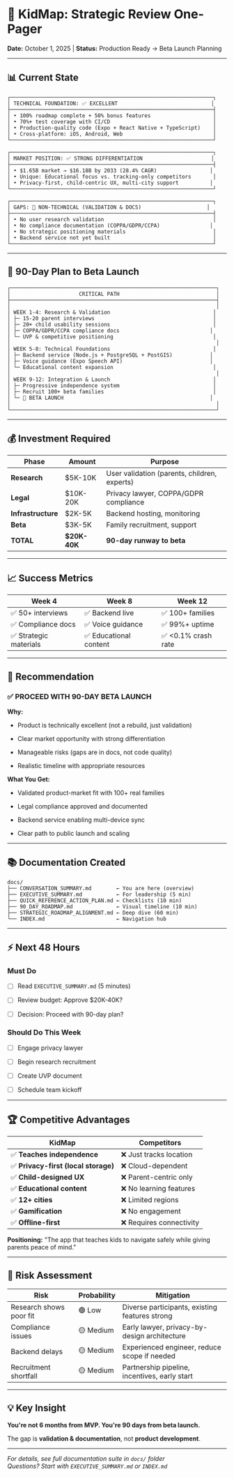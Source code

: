 # 🎯 KidMap: Strategic Review One-Pager

**Date:** October 1, 2025 | **Status:** Production Ready → Beta Launch Planning

---

## 📊 Current State

```text
┌─────────────────────────────────────────────────────────────────┐
│ TECHNICAL FOUNDATION: ✅ EXCELLENT                              │
├─────────────────────────────────────────────────────────────────┤
│ • 100% roadmap complete + 50% bonus features                    │
│ • 70%+ test coverage with CI/CD                                 │
│ • Production-quality code (Expo + React Native + TypeScript)    │
│ • Cross-platform: iOS, Android, Web                             │
└─────────────────────────────────────────────────────────────────┘

┌─────────────────────────────────────────────────────────────────┐
│ MARKET POSITION: ✅ STRONG DIFFERENTIATION                      │
├─────────────────────────────────────────────────────────────────┤
│ • $1.65B market → $16.18B by 2033 (28.4% CAGR)                 │
│ • Unique: Educational focus vs. tracking-only competitors       │
│ • Privacy-first, child-centric UX, multi-city support          │
└─────────────────────────────────────────────────────────────────┘

┌─────────────────────────────────────────────────────────────────┐
│ GAPS: 🔴 NON-TECHNICAL (VALIDATION & DOCS)                     │
├─────────────────────────────────────────────────────────────────┤
│ • No user research validation                                   │
│ • No compliance documentation (COPPA/GDPR/CCPA)                │
│ • No strategic positioning materials                            │
│ • Backend service not yet built                                 │
└─────────────────────────────────────────────────────────────────┘
```

---

## 🎯 90-Day Plan to Beta Launch

```text
┌──────────────────────────────────────────────────────────────────┐
│                      CRITICAL PATH                               │
├──────────────────────────────────────────────────────────────────┤
│                                                                  │
│ WEEK 1-4: Research & Validation                                 │
│ ├─ 15-20 parent interviews                                      │
│ ├─ 20+ child usability sessions                                 │
│ ├─ COPPA/GDPR/CCPA compliance docs                             │
│ └─ UVP & competitive positioning                                │
│                                                                  │
│ WEEK 5-8: Technical Foundations                                 │
│ ├─ Backend service (Node.js + PostgreSQL + PostGIS)            │
│ ├─ Voice guidance (Expo Speech API)                            │
│ └─ Educational content expansion                                │
│                                                                  │
│ WEEK 9-12: Integration & Launch                                 │
│ ├─ Progressive independence system                              │
│ ├─ Recruit 100+ beta families                                   │
│ └─ 🚀 BETA LAUNCH                                               │
│                                                                  │
└──────────────────────────────────────────────────────────────────┘
```

---

## 💰 Investment Required

| Phase              | Amount       | Purpose                                      |
| ------------------ | ------------ | -------------------------------------------- |
| **Research**       | $5K-10K      | User validation (parents, children, experts) |
| **Legal**          | $10K-20K     | Privacy lawyer, COPPA/GDPR compliance        |
| **Infrastructure** | $2K-5K       | Backend hosting, monitoring                  |
| **Beta**           | $3K-5K       | Family recruitment, support                  |
| **TOTAL**          | **$20K-40K** | **90-day runway to beta**                    |

---

## 📈 Success Metrics

| Week 4                 | Week 8                 | Week 12             |
| ---------------------- | ---------------------- | ------------------- |
| ✅ 50+ interviews      | ✅ Backend live        | ✅ 100+ families    |
| ✅ Compliance docs     | ✅ Voice guidance      | ✅ 99%+ uptime      |
| ✅ Strategic materials | ✅ Educational content | ✅ <0.1% crash rate |

---

## 🎯 Recommendation

### ✅ PROCEED WITH 90-DAY BETA LAUNCH

**Why:**

- Product is technically excellent (not a rebuild, just validation)

- Clear market opportunity with strong differentiation

- Manageable risks (gaps are in docs, not code quality)

- Realistic timeline with appropriate resources

**What You Get:**

- Validated product-market fit with 100+ real families

- Legal compliance approved and documented

- Backend service enabling multi-device sync

- Clear path to public launch and scaling

---

## 📚 Documentation Created

```text
docs/
├── CONVERSATION_SUMMARY.md        ← You are here (overview)
├── EXECUTIVE_SUMMARY.md           ← For leadership (5 min)
├── QUICK_REFERENCE_ACTION_PLAN.md ← Checklists (10 min)
├── 90_DAY_ROADMAP.md              ← Visual timeline (10 min)
├── STRATEGIC_ROADMAP_ALIGNMENT.md ← Deep dive (60 min)
└── INDEX.md                       ← Navigation hub
```

---

## ⚡ Next 48 Hours

### Must Do

- [ ] Read `EXECUTIVE_SUMMARY.md` (5 minutes)

- [ ] Review budget: Approve $20K-40K?

- [ ] Decision: Proceed with 90-day plan?

### Should Do This Week

- [ ] Engage privacy lawyer

- [ ] Begin research recruitment

- [ ] Create UVP document

- [ ] Schedule team kickoff

---

## 🏆 Competitive Advantages

| KidMap                               | Competitors              |
| ------------------------------------ | ------------------------ |
| ✅ **Teaches independence**          | ❌ Just tracks location  |
| ✅ **Privacy-first (local storage)** | ❌ Cloud-dependent       |
| ✅ **Child-designed UX**             | ❌ Parent-centric only   |
| ✅ **Educational content**           | ❌ No learning features  |
| ✅ **12+ cities**                    | ❌ Limited regions       |
| ✅ **Gamification**                  | ❌ No engagement         |
| ✅ **Offline-first**                 | ❌ Requires connectivity |

**Positioning:** "The app that teaches kids to navigate safely while giving parents peace of mind."

---

## 🚦 Risk Assessment

| Risk                    | Probability | Mitigation                                     |
| ----------------------- | ----------- | ---------------------------------------------- |
| Research shows poor fit | 🟢 Low      | Diverse participants, existing features strong |
| Compliance issues       | 🟡 Medium   | Early lawyer, privacy-by-design architecture   |
| Backend delays          | 🟡 Medium   | Experienced engineer, reduce scope if needed   |
| Recruitment shortfall   | 🟡 Medium   | Partnership pipeline, incentives, early start  |

---

## 💡 Key Insight

**You're not 6 months from MVP. You're 90 days from beta launch.**

The gap is **validation & documentation**, not **product development**.

---

_For details, see full documentation suite in `docs/` folder_  
_Questions? Start with `EXECUTIVE_SUMMARY.md` or `INDEX.md`_
